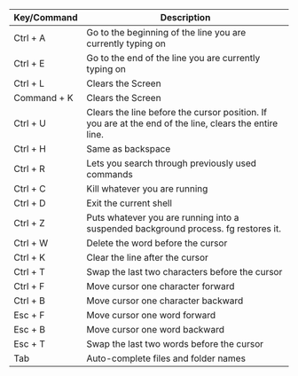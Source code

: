 
| Key/Command | Description |
| ----------- | ----------- |
| Ctrl + A |	Go to the beginning of the line you are currently typing on |
| Ctrl + E |	Go to the end of the line you are currently typing on |
| Ctrl + L |	Clears the Screen |
| Command + K |	Clears the Screen |
| Ctrl + U |	Clears the line before the cursor position. If you are at the end of the line, clears the entire line. |
| Ctrl + H |	Same as backspace |
| Ctrl + R |	Lets you search through previously used commands |
| Ctrl + C |	Kill whatever you are running |
| Ctrl + D |	Exit the current shell |
| Ctrl + Z |	Puts whatever you are running into a suspended background process. fg restores it. |
| Ctrl + W |	Delete the word before the cursor |
| Ctrl + K |	Clear the line after the cursor |
| Ctrl + T |	Swap the last two characters before the cursor |
| Ctrl + F |	Move cursor one character forward |
| Ctrl + B |	Move cursor one character backward |
| Esc + F |	Move cursor one word forward |
| Esc + B |	Move cursor one word backward |
| Esc + T |	Swap the last two words before the cursor |
| Tab |	Auto-complete files and folder names |
